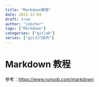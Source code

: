 ```yaml
---
title: "Markdown教程"
date: 2021-12-03
draft: true
author: "jobcher"
tags: ["Markdown"]
categories: ["gitlab"]
series: ["git入门系列"]
---
```


# Markdown 教程

参考：https://www.runoob.com/markdown
